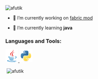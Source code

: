 <p align="left"> <img src="https://komarev.com/ghpvc/?username=afutik&label=Profile%20views&color=0e75b6&style=flat" alt="afutik" /> </p>

- 🔭 I’m currently working on [fabric mod](https://github.com/AFUtik/fabric-mod-1.20)

- 🌱 I’m currently learning **java**

<h3 align="left">Languages and Tools:</h3>
<p align="left"> <a href="https://www.java.com" target="_blank" rel="noreferrer"> <img src="https://raw.githubusercontent.com/devicons/devicon/master/icons/java/java-original.svg" alt="java" width="40" height="40"/> </a> <a href="https://www.python.org" target="_blank" rel="noreferrer"> <img src="https://raw.githubusercontent.com/devicons/devicon/master/icons/python/python-original.svg" alt="python" width="40" height="40"/> </a> </p>

<p>&nbsp;<img align="center" src="https://github-readme-stats.vercel.app/api?username=afutik&show_icons=true&locale=en" alt="afutik" /></p>
